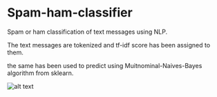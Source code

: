 # Spam-ham-classifier

Spam or ham classification of text messages using NLP.

The text messages are tokenized and tf-idf score has been assigned to them.

the same has been used to predict using Muitnominal-Naives-Bayes algorithm from sklearn.

![alt text](https://github.com/lmn171194/Spam-ham-classifier/blob/master/plots/freq-plot.png)
